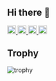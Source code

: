 ## Hi there 👋
<p align="left">
  <a href="https://github.com/takumi19910112">
    <img height="20" src="https://komarev.com/ghpvc/?username=takumi19910112" />
  </a>
  <a href="https://github.com/takumi19910112">
    <img height="20" src="https://img.shields.io/github/followers/Keichan15?label=follow&logo=github&style=flat" />
  </a>
  <a href="http://qiita.com/takumi19910112">
    <img height="20" src="https://qiita-badge.apiapi.app/s/takumi19910112/posts.svg" />
  </a>
  <a href="http://qiita.com/takumi19910112">
    <img height="20" src="https://qiita-badge.apiapi.app/s/takumi19910112/contributions.svg" />
  </a>
<!--   <a href="https://zenn.dev/keichan_15">
    <img height="20" src="https://badgen.org/img/zenn/keichan_15/articles?style=plastic" />
  </a> -->
</p>
<!-- ## Stats
![](http://github-profile-summary-cards.vercel.app/api/cards/profile-details?username=Keichan15&theme=gruvbox)
![](http://github-profile-summary-cards.vercel.app/api/cards/repos-per-language?username=Keichan15&theme=gruvbox)
![](http://github-profile-summary-cards.vercel.app/api/cards/most-commit-language?username=Keichan15&theme=gruvbox)
![](http://github-profile-summary-cards.vercel.app/api/cards/stats?username=Keichan15&theme=gruvbox)
![](http://github-profile-summary-cards.vercel.app/api/cards/productive-time?username=Keichan15&theme=gruvbox&utcOffset=9) -->

## Trophy
![trophy](https://github-profile-trophy.vercel.app/?username=takumi19910112&theme=gruvbox)

<!--
**takumi19910112/takumi19910112** is a ✨ _special_ ✨ repository because its `README.md` (this file) appears on your GitHub profile.

Here are some ideas to get you started:

- 🔭 I’m currently working on ...
- 🌱 I’m currently learning ...
- 👯 I’m looking to collaborate on ...
- 🤔 I’m looking for help with ...
- 💬 Ask me about ...
- 📫 How to reach me: ...
- 😄 Pronouns: ...
- ⚡ Fun fact: ...
-->
